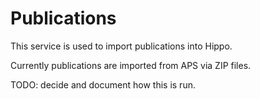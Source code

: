 # Publications

This service is used to import publications into Hippo.

Currently publications are imported from APS via ZIP files. 

TODO: decide and document how this is run.
